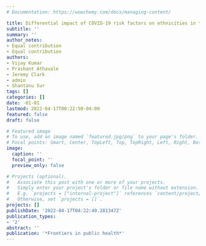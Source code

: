 ```yaml
---
# Documentation: https://wowchemy.com/docs/managing-content/

title: Differential impact of COVID-19 risk factors on ethnicities in the United States
subtitle: ''
summary: ''
author_notes:
- Equal contribution
- Equal contribution
authors:
- Vijay Kumar
- Prashant Athavale
- Jeremy Clark
- admin
- Shantanu Sur
tags: []
categories: []
date: -01-01
lastmod: 2022-04-17T00:22:50-04:00
featured: false
draft: false

# Featured image
# To use, add an image named `featured.jpg/png` to your page's folder.
# Focal points: Smart, Center, TopLeft, Top, TopRight, Left, Right, BottomLeft, Bottom, BottomRight.
image:
  caption: ''
  focal_point: ''
  preview_only: false

# Projects (optional).
#   Associate this post with one or more of your projects.
#   Simply enter your project's folder or file name without extension.
#   E.g. `projects = ["internal-project"]` references `content/project/deep-learning/index.md`.
#   Otherwise, set `projects = []`.
projects: []
publishDate: '2022-04-17T04:22:49.281347Z'
publication_types:
- '2'
abstract: ''
publication: '*Frontiers in public health*'
---
```

